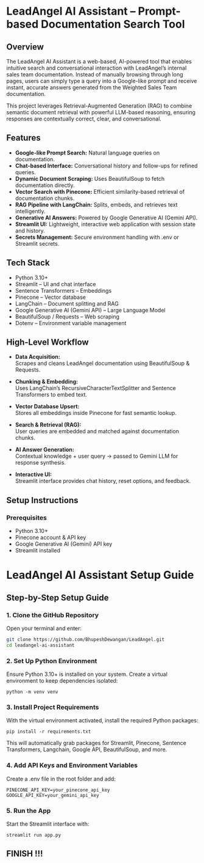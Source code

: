 # LeadAngel AI Assistant – Prompt-based Documentation Search Tool

## Overview

The LeadAngel AI Assistant is a web-based, AI-powered tool that enables intuitive search and conversational interaction with LeadAngel’s internal sales team documentation. Instead of manually browsing through long pages, users can simply type a query into a Google-like prompt and receive instant, accurate answers generated from the Weighted Sales Team documentation.

This project leverages Retrieval-Augmented Generation (RAG) to combine semantic document retrieval with powerful LLM-based reasoning, ensuring responses are contextually correct, clear, and conversational.

## Features

- **Google-like Prompt Search:** Natural language queries on documentation.
- **Chat-based Interface:** Conversational history and follow-ups for refined queries.
- **Dynamic Document Scraping:** Uses BeautifulSoup to fetch documentation directly.
- **Vector Search with Pinecone:** Efficient similarity-based retrieval of documentation chunks.
- **RAG Pipeline with LangChain:** Splits, embeds, and retrieves text intelligently.
- **Generative AI Answers:** Powered by Google Generative AI (Gemini API).
- **Streamlit UI:** Lightweight, interactive web application with session state and history.
- **Secrets Management:** Secure environment handling with .env or Streamlit secrets.

## Tech Stack

- Python 3.10+
- Streamlit – UI and chat interface
- Sentence Transformers – Embeddings
- Pinecone – Vector database
- LangChain – Document splitting and RAG
- Google Generative AI (Gemini API) – Large Language Model
- BeautifulSoup / Requests – Web scraping
- Dotenv – Environment variable management

## High-Level Workflow

- **Data Acquisition:**  
  Scrapes and cleans LeadAngel documentation using BeautifulSoup & Requests.

- **Chunking & Embedding:**  
  Uses LangChain’s RecursiveCharacterTextSplitter and Sentence Transformers to embed text.

- **Vector Database Upsert:**  
  Stores all embeddings inside Pinecone for fast semantic lookup.

- **Search & Retrieval (RAG):**  
  User queries are embedded and matched against documentation chunks.

- **AI Answer Generation:**  
  Contextual knowledge + user query → passed to Gemini LLM for response synthesis.

- **Interactive UI:**  
  Streamlit interface provides chat history, reset options, and feedback.

## Setup Instructions

### Prerequisites

- Python 3.10+
- Pinecone account & API key
- Google Generative AI (Gemini) API key
- Streamlit installed


# LeadAngel AI Assistant Setup Guide

## Step-by-Step Setup Guide

### 1. Clone the GitHub Repository
Open your terminal and enter:

```bash
git clone https://github.com/BhupeshDewangan/LeadAngel.git
cd leadangel-ai-assistant
````

### 2. Set Up Python Environment

Ensure Python 3.10+ is installed on your system. Create a virtual environment to keep dependencies isolated:
```
python -m venv venv
```
### 3. Install Project Requirements

With the virtual environment activated, install the required Python packages:
```
pip install -r requirements.txt
```
This will automatically grab packages for Streamlit, Pinecone, Sentence Transformers, Langchain, Google API, BeautifulSoup, and more.

### 4. Add API Keys and Environment Variables

Create a .env file in the root folder and add:

```
PINECONE_API_KEY=your_pinecone_api_key
GOOGLE_API_KEY=your_gemini_api_key
```

### 5. Run the App

Start the Streamlit interface with:
```
streamlit run app.py
```

## FINISH !!!
